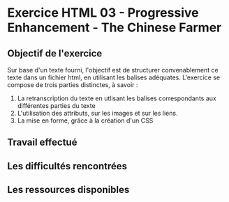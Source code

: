 # Exercice HTML 03 - Progressive Enhancement - The Chinese Farmer

## Objectif de l'exercice

Sur base d'un texte fourni, l'objectif est de structurer convenablement ce texte dans un fichier html, en utilisant les balises adéquates. L'exercice se compose de trois parties distinctes, à savoir :

1. La retranscription du texte en utlisant les balises correspondants aux différentes parties du texte
2. L'utilisation des attributs, sur les images et sur les liens.
3. La mise en forme, grâce à la création d'un CSS

## Travail effectué

## Les difficultés rencontrées

## Les ressources disponibles

